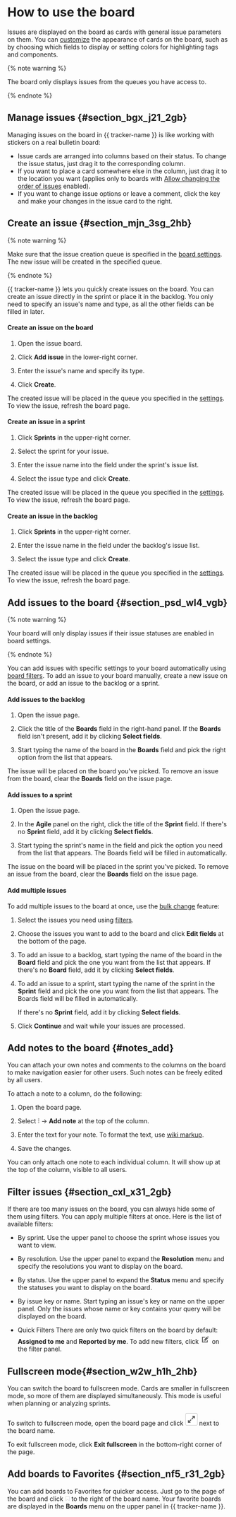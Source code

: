 # How to use the board

Issues are displayed on the board as cards with general issue parameters on them. You can [customize](../manager/edit-agile-board.md#sec_layout) the appearance of cards on the board, such as by choosing which fields to display or setting colors for highlighting tags and components.

{% note warning %}

The board only displays issues from the queues you have access to.

{% endnote %}

## Manage issues {#section_bgx_j21_2gb}

Managing issues on the board in {{ tracker-name }} is like working with stickers on a real bulletin board:

- Issue cards are arranged into columns based on their status. To change the issue status, just drag it to the corresponding column.
- If you want to place a card somewhere else in the column, just drag it to the location you want (applies only to boards with [Allow changing the order of issues](../manager/edit-agile-board.md#board-settings) enabled).
- If you want to change issue options or leave a comment, click the key and make your changes in the issue card to the right.

## Create an issue {#section_mjn_3sg_2hb}

{% note warning %}

Make sure that the issue creation queue is specified in the [board settings](../manager/edit-agile-board.md#board-settings). The new issue will be created in the specified queue.

{% endnote %}

{{ tracker-name }}  lets you quickly create issues on the board. You can create an issue directly in the sprint or place it in the backlog. You only need to specify an issue's name and type, as all the other fields can be filled in later.

#### Create an issue on the board

1. Open the issue board.

1. Click **Add issue** in the lower-right corner.

1. Enter the issue's name and specify its type.

1. Click **Create**.

The created issue will be placed in the queue you specified in the [settings](../manager/edit-agile-board.md#section_ft1_3l3_3z). To view the issue, refresh the board page.

#### Create an issue in a sprint

1. Click **Sprints** in the upper-right corner.

1. Select the sprint for your issue.

1. Enter the issue name into the field under the sprint's issue list.

1. Select the issue type and click **Create**.

The created issue will be placed in the queue you specified in the [settings](../manager/edit-agile-board.md#section_ft1_3l3_3z). To view the issue, refresh the board page.

#### Create an issue in the backlog

1. Click **Sprints** in the upper-right corner.

1. Enter the issue name in the field under the backlog's issue list.

1. Select the issue type and click **Create**.

The created issue will be placed in the queue you specified in the [settings](../manager/edit-agile-board.md#section_ft1_3l3_3z). To view the issue, refresh the board page.

## Add issues to the board {#section_psd_wl4_vgb}

{% note warning %}

Your board will only display issues if their issue statuses are enabled in board settings.

{% endnote %}

You can add issues with specific settings to your board automatically using [board filters](../manager/edit-agile-board.md#row_oqh_1j2_wgb). To add an issue to your board manually, create a new issue on the board, or add an issue to the backlog or a sprint.

#### Add issues to the backlog

1. Open the issue page.

1. Click the title of the **Boards** field in the right-hand panel. If the **Boards** field isn't present, add it by clicking **Select fields**.

1. Start typing the name of the board in the **Boards** field and pick the right option from the list that appears.

The issue will be placed on the board you've picked. To remove an issue from the board, clear the **Boards** field on the issue page.

#### Add issues to a sprint

1. Open the issue page.

1. In the **Agile** panel on the right, click the title of the **Sprint** field. If there's no **Sprint** field, add it by clicking **Select fields**.

1. Start typing the sprint's name in the field and pick the option you need from the list that appears. The Boards field will be filled in automatically.

The issue on the board will be placed in the sprint you've picked. To remove an issue from the board, clear the **Boards** field on the issue page.

#### Add multiple issues

To add multiple issues to the board at once, use the [bulk change](../manager/bulk-change.md) feature:

1. Select the issues you need using [filters](../user/filters.md).

1. Choose the issues you want to add to the board and click **Edit fields** at the bottom of the page.

1. To add an issue to a backlog, start typing the name of the board in the **Board** field and pick the one you want from the list that appears. If there's no **Board** field, add it by clicking **Select fields**.

1. To add an issue to a sprint, start typing the name of the sprint in the **Sprint** field and pick the one you want from the list that appears. The Boards field will be filled in automatically.

    If there's no **Sprint** field, add it by clicking **Select fields**.

1. Click **Continue** and wait while your issues are processed.

## Add notes to the board {#notes_add}

You can attach your own notes and comments to the columns on the board to make navigation easier for other users. Such notes can be freely edited by all users.

To attach a note to a column, do the following:

1. Open the board page.

1. Select ![](../../_assets/tracker/icon-dots.png) → **Add note** at the top of the column.

1. Enter the text for your note. To format the text, use [wiki markup](wiki-markup.md).

1. Save the changes.

You can only attach one note to each individual column. It will show up at the top of the column, visible to all users.

## Filter issues {#section_cxl_x31_2gb}

If there are too many issues on the board, you can always hide some of them using filters. You can apply multiple filters at once. Here is the list of available filters:

- By sprint. Use the upper panel to choose the sprint whose issues you want to view.

- By resolution. Use the upper panel to expand the **Resolution** menu and specify the resolutions you want to display on the board.

- By status. Use the upper panel to expand the **Status** menu and specify the statuses you want to display on the board.

- By issue key or name. Start typing an issue's key or name on the upper panel. Only the issues whose name or key contains your query will be displayed on the board.

- Quick Filters There are only two quick filters on the board by default: **Assigned to me** and **Reported by me**. To add new filters, click ![](../../_assets/tracker/edit-agile.png) on the filter panel.

## Fullscreen mode{#section_w2w_h1h_2hb}

You can switch the board to fullscreen mode. Cards are smaller in fullscreen mode, so more of them are displayed simultaneously. This mode is useful when planning or analyzing sprints.

To switch to fullscreen mode, open the board page and click ![](../../_assets/tracker/fullscreen-agile.png) next to the board name.

To exit fullscreen mode, click **Exit fullscreen** in the bottom-right corner of the page.

## Add boards to Favorites {#section_nf5_r31_2gb}

You can add boards to Favorites for quicker access. Just go to the page of the board and click ![](../../_assets/tracker/add-to-favorites.png) to the right of the board name. Your favorite boards are displayed in the **Boards** menu on the upper panel in {{ tracker-name }}.



